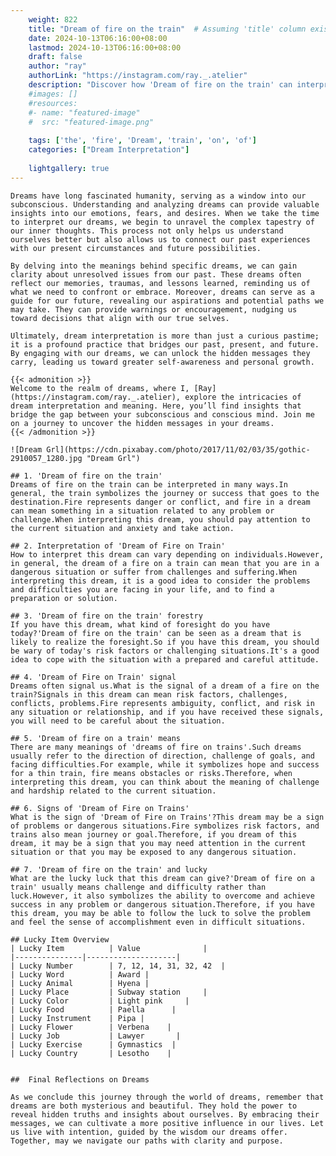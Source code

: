 ```yaml
---
    weight: 822
    title: "Dream of fire on the train"  # Assuming 'title' column exists
    date: 2024-10-13T06:16:00+08:00
    lastmod: 2024-10-13T06:16:00+08:00
    draft: false
    author: "ray"
    authorLink: "https://instagram.com/ray._.atelier"
    description: "Discover how 'Dream of fire on the train' can interpret your future and uncover its significant meanings in your life."
    #images: []
    #resources:
    #- name: "featured-image"
    #  src: "featured-image.png"
    
    tags: ['the', 'fire', 'Dream', 'train', 'on', 'of']
    categories: ["Dream Interpretation"]
    
    lightgallery: true
---
```

    
    Dreams have long fascinated humanity, serving as a window into our subconscious. Understanding and analyzing dreams can provide valuable insights into our emotions, fears, and desires. When we take the time to interpret our dreams, we begin to unravel the complex tapestry of our inner thoughts. This process not only helps us understand ourselves better but also allows us to connect our past experiences with our present circumstances and future possibilities.
    
    By delving into the meanings behind specific dreams, we can gain clarity about unresolved issues from our past. These dreams often reflect our memories, traumas, and lessons learned, reminding us of what we need to confront or embrace. Moreover, dreams can serve as a guide for our future, revealing our aspirations and potential paths we may take. They can provide warnings or encouragement, nudging us toward decisions that align with our true selves.
    
    Ultimately, dream interpretation is more than just a curious pastime; it is a profound practice that bridges our past, present, and future. By engaging with our dreams, we can unlock the hidden messages they carry, leading us toward greater self-awareness and personal growth.
    
    {{< admonition >}}
    Welcome to the realm of dreams, where I, [Ray](https://instagram.com/ray._.atelier), explore the intricacies of dream interpretation and meaning. Here, you’ll find insights that bridge the gap between your subconscious and conscious mind. Join me on a journey to uncover the hidden messages in your dreams.
    {{< /admonition >}}
    
    ![Dream Grl](https://cdn.pixabay.com/photo/2017/11/02/03/35/gothic-2910057_1280.jpg "Dream Grl")
    
    ## 1. 'Dream of fire on the train'
    Dreams of fire on the train can be interpreted in many ways.In general, the train symbolizes the journey or success that goes to the destination.Fire represents danger or conflict, and fire in a dream can mean something in a situation related to any problem or challenge.When interpreting this dream, you should pay attention to the current situation and anxiety and take action.
    
    ## 2. Interpretation of 'Dream of Fire on Train'
    How to interpret this dream can vary depending on individuals.However, in general, the dream of a fire on a train can mean that you are in a dangerous situation or suffer from challenges and suffering.When interpreting this dream, it is a good idea to consider the problems and difficulties you are facing in your life, and to find a preparation or solution.
    
    ## 3. 'Dream of fire on the train' forestry
    If you have this dream, what kind of foresight do you have today?'Dream of fire on the train' can be seen as a dream that is likely to realize the foresight.So if you have this dream, you should be wary of today's risk factors or challenging situations.It's a good idea to cope with the situation with a prepared and careful attitude.
    
    ## 4. 'Dream of Fire on Train' signal
    Dreams often signal us.What is the signal of a dream of a fire on the train?Signals in this dream can mean risk factors, challenges, conflicts, problems.Fire represents ambiguity, conflict, and risk in any situation or relationship, and if you have received these signals, you will need to be careful about the situation.
    
    ## 5. 'Dream of fire on a train' means
    There are many meanings of 'dreams of fire on trains'.Such dreams usually refer to the direction of direction, challenge of goals, and facing difficulties.For example, while it symbolizes hope and success for a thin train, fire means obstacles or risks.Therefore, when interpreting this dream, you can think about the meaning of challenge and hardship related to the current situation.
    
    ## 6. Signs of 'Dream of Fire on Trains'
    What is the sign of 'Dream of Fire on Trains'?This dream may be a sign of problems or dangerous situations.Fire symbolizes risk factors, and trains also mean journey or goal.Therefore, if you dream of this dream, it may be a sign that you may need attention in the current situation or that you may be exposed to any dangerous situation.
    
    ## 7. 'Dream of fire on the train' and lucky
    What are the lucky luck that this dream can give?'Dream of fire on a train' usually means challenge and difficulty rather than luck.However, it also symbolizes the ability to overcome and achieve success in any problem or dangerous situation.Therefore, if you have this dream, you may be able to follow the luck to solve the problem and feel the sense of accomplishment even in difficult situations.
    
    ## Lucky Item Overview
    | Lucky Item          | Value              |
    |---------------|--------------------|
    | Lucky Number        | 7, 12, 14, 31, 32, 42  |
    | Lucky Word          | Award |
    | Lucky Animal        | Hyena |
    | Lucky Place         | Subway station     |
    | Lucky Color         | Light pink     |
    | Lucky Food          | Paella      |
    | Lucky Instrument    | Pipa |
    | Lucky Flower        | Verbena    |
    | Lucky Job           | Lawyer       |
    | Lucky Exercise      | Gymnastics  |
    | Lucky Country       | Lesotho    |
    
    
    ##  Final Reflections on Dreams
    
    As we conclude this journey through the world of dreams, remember that dreams are both mysterious and beautiful. They hold the power to reveal hidden truths and insights about ourselves. By embracing their messages, we can cultivate a more positive influence in our lives. Let us live with intention, guided by the wisdom our dreams offer. Together, may we navigate our paths with clarity and purpose.
    